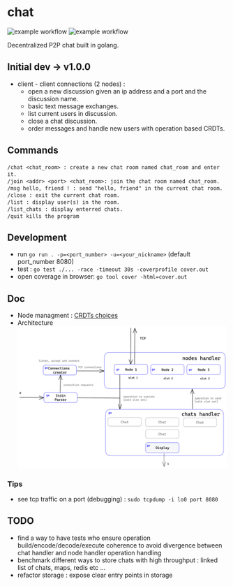 # chat 
![example workflow](https://github.com/timtimjnvr/chat/actions/workflows/build.yml/badge.svg)
![example workflow](https://github.com/timtimjnvr/chat/actions/workflows/tag-releases.yml/badge.svg)

Decentralized P2P chat built in golang.

## Initial dev -> v1.0.0

- client - client connections (2 nodes) :
  - open a new discussion given an ip address and a port and the discussion name.
  - basic text message exchanges.
  - list current users in discussion.
  - close a chat discussion.
  - order messages and handle new users with operation based CRDTs.

## Commands

```
/chat <chat_room> : create a new chat room named chat_room and enter it.
/join <addr> <port> <chat_room>: join the chat room named chat_room.
/msg hello, friend ! : send "hello, friend" in the current chat room.
/close : exit the current chat room.
/list : display user(s) in the room.
/list_chats : display enterred chats.
/quit kills the program
```

## Development
- run `go run . -p=<port_number> -u=<your_nickname>` (default port_number 8080)
- test : `go test ./... -race -timeout 30s -coverprofile cover.out`
- open coverage in browser: `go tool cover -html=cover.out`

## Doc
- Node managment : [CRDTs choices](doc/crdt.md)
- Architecture
![alt text](https://github.com/timtimjnvr/chat/blob/main/doc/architecture.png?raw=true)

### Tips
- see tcp traffic on a port (debugging) : `sudo tcpdump -i lo0 port 8080`

## TODO
- find a way to have tests who ensure operation build/encode/decode/execute coherence to avoid divergence between chat handler and node handler operation handling
- benchmark different ways to store chats with high throughput : linked list of chats, maps, redis etc ...
- refactor storage : expose clear entry points in storage
